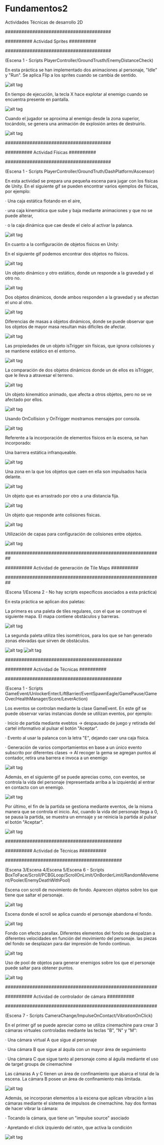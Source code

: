 # Fundamentos2
Actividades Técnicas de desarrollo 2D

#######################################

########## Actividad Sprites ##########

#######################################

(Escena 1 - Scripts PlayerController/GroundTrusth/EnemyDistanceCheck)

En esta práctica se han implementado dos animaciones al personaje, "Idle" y "Run". Se aplica Flip a los sprites cuando se cambia de sentido.

![alt tag](SpritesGifs/gif1.gif)

En tiempo de ejecución, la tecla X hace explotar al enemigo cuando se encuentra presente en pantalla.

![alt tag](SpritesGifs/gif2.gif)

Cuando el jugador se aproxima al enemigo desde la zona superior, tocándolo, se genera una animación de explosión antes de destruirlo.

![alt tag](SpritesGifs/gif3.gif)


#######################################

########## Actividad Físicas ##########

#######################################

(Escena 1 - Scripts PlayerController/GroundTruth/DashPlatform/Ascensor)

En esta actividad se prepara una pequeña escena para jugar con los físicas de Unity. En el siguiente gif se pueden encontrar varios ejemplos de físicas, por ejemplo: 

· Una caja estática flotando en el aire,

· una caja kinemática que sube y baja mediante animaciones y que no se puede alterar, 

· o la caja dinámica que cae desde el cielo al activar la palanca.

![alt tag](FisGifs/gif1.gif)

En cuanto a la configuración de objetos físicos en Unity:

En el siguiente gif podemos encontrar dos objetos no físicos.

![alt tag](FisGifs/gif8.gif)

Un objeto dinámico y otro estático, donde un responde a la gravedad y el otro no.

![alt tag](FisGifs/gif9.gif)

Dos objetos dinámicos, donde ambos responden a la gravedad y se afectan el uno al otro.

![alt tag](FisGifs/gif10.gif)

Diferencias de masas a objetos dinámicos, donde se puede observar que los objetos de mayor masa resultan más dificiles de afectar.

![alt tag](FisGifs/gif11.gif)

Las propiedades de un objeto isTrigger sin físicas, que ignora colisiones y se mantiene estático en el entorno.

![alt tag](FisGifs/gif12.gif)

La comparación de dos objetos dinámicos donde un de ellos es isTrigger, que le lleva a atravesar el terreno.

![alt tag](FisGifs/gif13.gif)

Un objeto kinemático animado, que afecta a otros objetos, pero no se ve afectado por ellos.

![alt tag](FisGifs/gif14.gif)

Usando OnCollision y OnTrigger mostramos mensajes por consola.

![alt tag](FisGifs/gif7.gif)

Referente a la incorporación de elementos físicos en la escena, se han incorporado:

Una barrera estática infranqueable.

![alt tag](FisGifs/gif2.gif)

Una zona en la que los objetos que caen en ella son impulsados hacia delante.

![alt tag](FisGifs/gif3.gif)

Un objeto que es arrastrado por otro a una distancia fija.

![alt tag](FisGifs/gif4.gif)

Un objeto que responde ante colisiones físicas.

![alt tag](FisGifs/gif5.gif)

Utilización de capas para configuración de colisiones entre objetos.

![alt tag](FisGifs/gif6.gif)


##########################################################

########## Actividad de generación de Tile Maps ##########

##########################################################

(Escena 1/Escena 2 - No hay scripts específicos asociados a esta práctica)

En esta práctica se aplican dos paletas:

La primera es una paleta de tiles regulares, con el que se construye el siguiente mapa. El mapa contiene obstáculos y barreras.

![alt tag](PaletasGifs/gif1.gif)

La segunda paleta utiliza tiles isométricos, para los que se han generado zonas elevadas que sirven de obstáculos.

![alt tag](PaletasGifs/gif2.gif)
![alt tag](PaletasGifs/gif3.gif)


###########################################

########## Actividad de Técnicas ##########

###########################################

(Escena 1 - Scripts GameEvent/UnlockerEnter/LiftBarrier/EventSpawnEagle/GamePause/GameOver/HealthManager/Score/LeverAction)

Los eventos se controlan mediante la clase GameEvent. En este gif se puede observar varias instancias donde se utilizan eventos, por ejemplo:

· Inicio de partida mediante evebtos -> despausado de juego y retirada del cartel informativo al pulsar el botón "Aceptar".

· Evento al usar la palanca con la letra "E", dejando caer una caja física.

· Generación de varios comportamientos en base a un único evento subscrito por diferentes clases -> Al recoger la gema se agregan puntos al contador, retira una barrera e invoca a un enemigo

![alt tag](EventosGifs/gif1.gif)

Además, en el siguiente gif se puede aprecias como, con eventos, se controla la vida del personaje (representada arriba a la izquierda) al entrar en contacto con un enemigo.

![alt tag](EventosGifs/gif2.gif)

Por último, el fin de la partida se gestiona mediante eventos, de la misma manera que se controla el inicio. Así, cuando la vida del personaje llega a 0, se pausa la partida, se muestra un emnsaje y se reinicia la partida al pulsar el botón "Aceptar".

![alt tag](EventosGifs/gif3.gif)


###########################################

########## Actividad de Técnicas ##########

###########################################

(Escena 3/Escena 4/Escena 5/Escena 6 - Scripts BoxToFace/Scroll/PCBGLoop/ScrollOnLimit/OnBorderLimit/RandomMovement/Pooler/EnemyDeathWithPool)

Escena con scroll de movimiento de fondo. Aparecen objetos sobre los que tiene que saltar el personaje.

![alt tag](TecGifs/gif1.gif)

Escena donde el scroll se aplica cuando el personaje abandona el fondo.

![alt tag](TecGifs/gif2.gif)

Fondo con efecto parallax. Diferentes elementos del fondo se despalzan a diferentes velocidades en función del movimiento del personaje. las piezas del fondo se desplazan para dar impresión de fondo continuo.

![alt tag](TecGifs/gif3.gif)

Uso de pool de objetos para generar enemigos sobre los que el personaje puede saltar para obtener puntos.

![alt tag](TecGifs/gif4.gif)


########################################################

########## Actividad de controlador de cámara ##########

########################################################

(Escena 7 - Scripts CameraChange/ImpulseOnContact/VibrationOnClick)

En el primer gif se puede apreciar como se utiliza cinemachine para crear 3 cámaras virtuales controladas mediante las teclas "B", "N" y "M":

· Una cámara virtual A que sigue al personaje

· Una cámara B que sigue al áquila con un mayor área de seguimiento

· Una cámara C que sigue tanto al personaje como al águila mediante el uso de target groups de cinemachine

Las cámaras A y C tienen un área de confinamiento que abarca el total de la escena. La cámara B posee un área de confinamiento más limitada.

![alt tag](CamGifs/gif1.gif)

Además, se incorporan elementos a la escena que aplican vibración a las cámaras mediante el sistema de impulsos de cinemachine. hay dos formas de hacer vibrar la cámara:

· Tocando la cámara, que tiene un "impulse source" asociado

· Apretando el click izquierdo del ratón, que activa la condición 

![alt tag](CamGifs/gif2.gif)